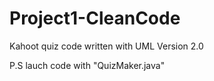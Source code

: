 # Project1-CleanCode
Kahoot quiz code written with UML
Version 2.0

P.S lauch code with "QuizMaker.java"
